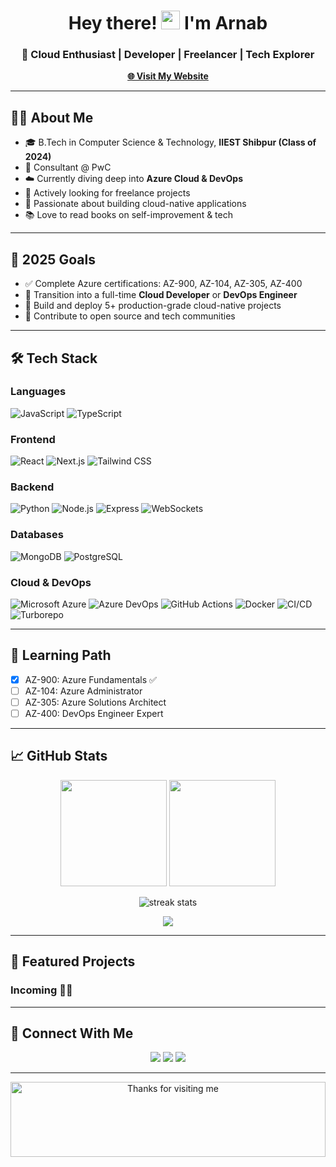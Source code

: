 <h1 align="center">Hey there! <img src="https://raw.githubusercontent.com/MartinHeinz/MartinHeinz/master/wave.gif" width="30px"> I'm Arnab</h1>
<h3 align="center">🚀 Cloud Enthusiast | Developer | Freelancer | Tech Explorer</h3>

<p align="center">
  <a href="https://grevelops.co" target="_blank"><strong>🌐 Visit My Website</strong></a>
</p>

---

## 🙋‍♂️ About Me

- 🎓 B.Tech in Computer Science & Technology, **IIEST Shibpur (Class of 2024)**
- 💼 Consultant @ PwC
- ☁️ Currently diving deep into **Azure Cloud & DevOps**
- 👯 Actively looking for freelance projects
- 🧠 Passionate about building cloud-native applications
- 📚 Love to read books on self-improvement & tech

---

## 🎯 2025 Goals

- ✅ Complete Azure certifications: AZ-900, AZ-104, AZ-305, AZ-400
- 🚀 Transition into a full-time **Cloud Developer** or **DevOps Engineer**
- 🧠 Build and deploy 5+ production-grade cloud-native projects
- 🤝 Contribute to open source and tech communities

---

## 🛠 Tech Stack

### Languages
![JavaScript](https://img.shields.io/badge/JavaScript-F7DF1E?style=for-the-badge&logo=javascript&logoColor=black)
![TypeScript](https://img.shields.io/badge/TypeScript-007ACC?style=for-the-badge&logo=typescript&logoColor=white)

### Frontend
![React](https://img.shields.io/badge/React-20232A?style=for-the-badge&logo=react&logoColor=61DAFB)
![Next.js](https://img.shields.io/badge/Next.js-000000?style=for-the-badge&logo=nextdotjs&logoColor=white)
![Tailwind CSS](https://img.shields.io/badge/Tailwind-06B6D4?style=for-the-badge&logo=tailwindcss&logoColor=white)

### Backend
![Python](https://img.shields.io/badge/Python-3776AB?style=for-the-badge&logo=python&logoColor=white)
![Node.js](https://img.shields.io/badge/Node.js-339933?style=for-the-badge&logo=node.js&logoColor=white)
![Express](https://img.shields.io/badge/Express-000000?style=for-the-badge&logo=express&logoColor=white)
![WebSockets](https://img.shields.io/badge/WebSockets-F00000?style=for-the-badge&logo=websockets&logoColor=white)

### Databases
![MongoDB](https://img.shields.io/badge/MongoDB-4EA94B?style=for-the-badge&logo=mongodb&logoColor=white)
![PostgreSQL](https://img.shields.io/badge/PostgreSQL-4169E1?style=for-the-badge&logo=postgresql&logoColor=white)

### Cloud & DevOps
![Microsoft Azure](https://img.shields.io/badge/Azure-0078D4?style=for-the-badge&logo=microsoft-azure&logoColor=white)
![Azure DevOps](https://img.shields.io/badge/Azure%20DevOps-0078D7?style=for-the-badge&logo=azuredevops&logoColor=white)
![GitHub Actions](https://img.shields.io/badge/GitHub%20Actions-2088FF?style=for-the-badge&logo=github-actions&logoColor=white)
![Docker](https://img.shields.io/badge/Docker-2496ED?style=for-the-badge&logo=docker&logoColor=white)
![CI/CD](https://img.shields.io/badge/CI%2FCD-blue?style=for-the-badge&logo=gitlab&logoColor=white)
![Turborepo](https://img.shields.io/badge/Turborepo-000000?style=for-the-badge&logo=turbo&logoColor=white)

---

## 🧠 Learning Path

- [x] AZ-900: Azure Fundamentals ✅
- [ ] AZ-104: Azure Administrator
- [ ] AZ-305: Azure Solutions Architect
- [ ] AZ-400: DevOps Engineer Expert

---

## 📈 GitHub Stats

<div align="center">
  <img src="https://github-readme-stats.vercel.app/api?username=thearnabsaha&show_icons=true&theme=radical&count_private=true" height="170px"/>
  <img src="https://github-readme-stats.vercel.app/api/top-langs/?username=thearnabsaha&layout=compact&theme=radical" height="170px"/>
</div>

<p align="center">
  <img src="https://github-readme-streak-stats.herokuapp.com/?user=thearnabsaha&theme=black-ice&hide_border=true" alt="streak stats"/>
</p>

<p align="center">
  <img src="https://github-profile-summary-cards.vercel.app/api/cards/profile-details?username=thearnabsaha&theme=github_dark"/>
</p>

---

## 🚀 Featured Projects

### Incoming 👨‍💻

---

## 🔗 Connect With Me

<p align="center">
  <a href="https://github.com/thearnabsaha"><img src="https://img.shields.io/badge/GitHub-100000?style=for-the-badge&logo=github&logoColor=white"/></a>
  <a href="https://www.linkedin.com/in/thearnabsaha/"><img src="https://img.shields.io/badge/LinkedIn-0A66C2?style=for-the-badge&logo=linkedin&logoColor=white"/></a>
  <a href="https://www.instagram.com/thearnabsaha/"><img src="https://img.shields.io/badge/Instagram-E4405F?style=for-the-badge&logo=instagram&logoColor=white"/></a>
</p>

---


<p align="center">
  <img height="120" alt="Thanks for visiting me" width="100%" src="https://raw.githubusercontent.com/BrunnerLivio/brunnerlivio/master/images/marquee.svg" />
</p>
